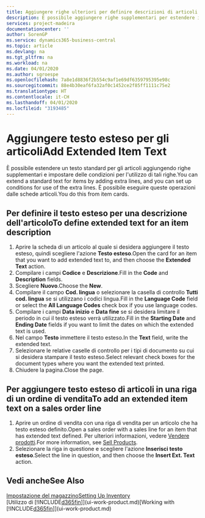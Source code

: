 ```yaml
---
title: Aggiungere righe ulteriori per definire descrizioni di articoli estese | Documenti Microsoft
description: È possibile aggiungere righe supplementari per estendere il testo standard che descrive un articolo.
services: project-madeira
documentationcenter: ''
author: SorenGP
ms.service: dynamics365-business-central
ms.topic: article
ms.devlang: na
ms.tgt_pltfrm: na
ms.workload: na
ms.date: 04/01/2020
ms.author: sgroespe
ms.openlocfilehash: 7a8e1d8836f2b554c9af1e69df6359795395e98c
ms.sourcegitcommit: 88e4b30eaf6fa32af0c1452ce2f85ff1111c75e2
ms.translationtype: HT
ms.contentlocale: it-CH
ms.lasthandoff: 04/01/2020
ms.locfileid: "3193485"
---
```

# <a name="add-extended-item-text"></a><span data-ttu-id="77351-103">Aggiungere testo esteso per gli articoli</span><span class="sxs-lookup"><span data-stu-id="77351-103">Add Extended Item Text</span></span>
<span data-ttu-id="77351-104">È possibile estendere un testo standard per gli articoli aggiungendo righe supplementari e impostare delle condizioni per l'utilizzo di tali righe.</span><span class="sxs-lookup"><span data-stu-id="77351-104">You can extend a standard text for items by adding extra lines, and you can set up conditions for use of the extra lines.</span></span> <span data-ttu-id="77351-105">È possibile eseguire queste operazioni dalle schede articoli.</span><span class="sxs-lookup"><span data-stu-id="77351-105">You do this from item cards.</span></span>

## <a name="to-define-extended-text-for-an-item-description"></a><span data-ttu-id="77351-106">Per definire il testo esteso per una descrizione dell'articolo</span><span class="sxs-lookup"><span data-stu-id="77351-106">To define extended text for an item description</span></span>
1. <span data-ttu-id="77351-107">Aprire la scheda di un articolo al quale si desidera aggiungere il testo esteso, quindi scegliere l'azione **Testo esteso**.</span><span class="sxs-lookup"><span data-stu-id="77351-107">Open the card for an item that you want to add extended text to, and then choose the **Extended Text** action.</span></span>
2. <span data-ttu-id="77351-108">Compilare i campi **Codice** e **Descrizione**.</span><span class="sxs-lookup"><span data-stu-id="77351-108">Fill in the **Code** and **Description** fields.</span></span>
3. <span data-ttu-id="77351-109">Scegliere **Nuovo**.</span><span class="sxs-lookup"><span data-stu-id="77351-109">Choose the **New**.</span></span>
4. <span data-ttu-id="77351-110">Compilare il campo **Cod. lingua** o selezionare la casella di controllo **Tutti cod. lingua** se si utilizzano i codici lingua.</span><span class="sxs-lookup"><span data-stu-id="77351-110">Fill in the **Language Code** field or select the **All Language Codes** check box if you use language codes.</span></span>
5. <span data-ttu-id="77351-111">Compilare i campi **Data inizio** e **Data fine** se si desidera limitare il periodo in cui il testo esteso verrà utilizzato.</span><span class="sxs-lookup"><span data-stu-id="77351-111">Fill in the **Starting Date** and **Ending Date** fields if you want to limit the dates on which the extended text is used.</span></span>
6. <span data-ttu-id="77351-112">Nel campo **Testo** immettere il testo esteso.</span><span class="sxs-lookup"><span data-stu-id="77351-112">In the **Text** field, write the extended text.</span></span>
7. <span data-ttu-id="77351-113">Selezionare le relative caselle di controllo per i tipi di documento su cui si desidera stampare il testo esteso.</span><span class="sxs-lookup"><span data-stu-id="77351-113">Select relevant check boxes for the document types where you want the extended text printed.</span></span>
8. <span data-ttu-id="77351-114">Chiudere la pagina.</span><span class="sxs-lookup"><span data-stu-id="77351-114">Close the page.</span></span>

## <a name="to-add-an-extended-item-text-on-a-sales-order-line"></a><span data-ttu-id="77351-115">Per aggiungere testo esteso di articoli in una riga di un ordine di vendita</span><span class="sxs-lookup"><span data-stu-id="77351-115">To add an extended item text on a sales order line</span></span>
1. <span data-ttu-id="77351-116">Aprire un ordine di vendita con una riga di vendita per un articolo che ha testo esteso definito.</span><span class="sxs-lookup"><span data-stu-id="77351-116">Open a sales order with a sales line for an item that has extended text defined.</span></span> <span data-ttu-id="77351-117">Per ulteriori informazioni, vedere [Vendere prodotti](sales-how-sell-products.md).</span><span class="sxs-lookup"><span data-stu-id="77351-117">For more information, see [Sell Products](sales-how-sell-products.md).</span></span>
2. <span data-ttu-id="77351-118">Selezionare la riga in questione e scegliere l'azione **Inserisci testo esteso**.</span><span class="sxs-lookup"><span data-stu-id="77351-118">Select the line in question, and then choose the **Insert Ext. Text** action.</span></span>

## <a name="see-also"></a><span data-ttu-id="77351-119">Vedi anche</span><span class="sxs-lookup"><span data-stu-id="77351-119">See Also</span></span>
[<span data-ttu-id="77351-120">Impostazione del magazzino</span><span class="sxs-lookup"><span data-stu-id="77351-120">Setting Up Inventory</span></span>](inventory-setup-inventory.md)  
<span data-ttu-id="77351-121">[Utilizzo di [!INCLUDE[d365fin](includes/d365fin_md.md)]](ui-work-product.md)</span><span class="sxs-lookup"><span data-stu-id="77351-121">[Working with [!INCLUDE[d365fin](includes/d365fin_md.md)]](ui-work-product.md)</span></span>
